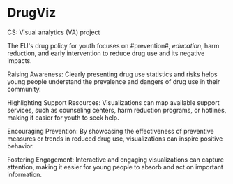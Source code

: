 # DrugViz
CS: Visual analytics (VA) project 

The EU's drug policy for youth focuses on #prevention#, *education*, harm reduction, and early intervention to reduce drug use and its negative impacts.

Raising Awareness: Clearly presenting drug use statistics and risks helps young people understand the prevalence and dangers of drug use in their community.

Highlighting Support Resources: Visualizations can map available support services, such as counseling centers, harm reduction programs, or hotlines, making it easier for youth to seek help.

Encouraging Prevention: By showcasing the effectiveness of preventive measures or trends in reduced drug use, visualizations can inspire positive behavior.

Fostering Engagement: Interactive and engaging visualizations can capture attention, making it easier for young people to absorb and act on important information.
